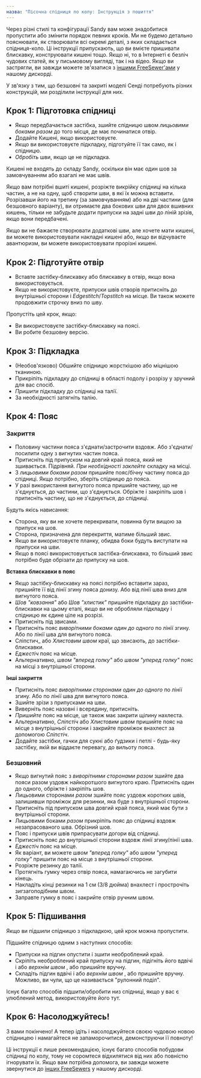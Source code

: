 ```yaml
---
назва: "Пісочна спідниця по колу: Інструкція з пошиття"
---
```


<Warning>

Через різні стилі та конфігурації Sandy вам може знадобитися пропустити або змінити порядок певних кроків.
Ми не будемо детально пояснювати, як створювати всі окремі деталі, з яких складається спідниця-коло. Ці інструкції припускають, що ви вмієте пришивати блискавку, конструювати кишені тощо. Якщо ні, то в Інтернеті є безліч чудових статей, як у письмовому вигляді, так і на відео. Якщо ви застрягли, ви завжди можете зв'язатися з [іншими FreeSewer'ами](https://discord.freesewing.org/) у нашому дискорді.

</Warning>

<Note>

У зв'язку з тим, що безшовні та закриті моделі Сенді потребують різних конструкцій, ми розділили інструкції для них.

</Note>

## Крок 1: Підготовка спідниці

- Якщо передбачається застібка, зшийте спідницю швом  _лицьовими боками разом_ до того місця, де має починатися отвір.
- Додайте Кишені, якщо використовуєте.
- Якщо ви використовуєте підкладку, підготуйте її так само, як і спідницю.
- _Обробіть_ шви, якщо це не підкладка.

<Note>

Кишені не входять до складу Sandy, оскільки він має один шов за замовчуванням або взагалі не має швів.

Якщо вам потрібні вшиті кишені, розріжте викрійку спідниці на кілька частин, а не на одну, щоб створити шви, в які їх можна вставити. Розрізавши його на третину (за замовчуванням) або на дві частини (для безшовного варіанту), ви отримаєте два бокових шви для двох вшивних кишень, тільки не забудьте додати припуски на задні шви до ліній зрізів, якщо вони передбачені.

Якщо ви не бажаєте створювати додаткові шви, але хочете мати кишені, ви можете використовувати накладні кишені або, якщо ви відчуваєте авантюризм, ви можете використовувати прорізні кишені.

</Note>

## Крок 2: Підготуйте отвір

- Вставте застібку-блискавку або блискавку в отвір, якщо вона використовується.
- Якщо не використовуєте, припуски швів отворів притисніть до внутрішньої сторони і _Edgestitch_/_Topstitch_ на місце. Ви також можете продовжити строчку вниз по шву.

<Note>

Пропустіть цей крок, якщо:
- Ви використовуєте застібку-блискавку на поясі.
- Ви робите безшовну версію.

</Note>

## Крок 3: Підкладка

- (Необов'язково) Обшийте спідницю жорсткішою або міцнішою тканиною.
- Прикріпіть підкладку до спідниці в області подолу і розрізу у зручний для вас спосіб.
- _Пришити_ підкладку до спідниці на талії.
- За необхідності затягніть талію.

## Крок 4: Пояс

### Закриття

- Половину частини пояса з'єднати/застрочити вздовж. Або з'єднати/посилити одну з вигнутих частин пояса.
- Притисніть під припуском на довгий край пояса, який не зшивається. Підрівняй. _При необхідності заклейте_ складку на місці.
- З _лицьовими боками разом_ пришийте пояс/бічну частину пояса до спідниці. Якщо потрібно, зберіть спідницю до пояса.
- У разі використання вигнутого пояса пришийте частину, що не з'єднується, до частини, що з'єднується. Обріжте і закріпіть шов і притисніть частину, що не з'єднується, до спідниці.

Будуть якісь нависання:

- Сторона, яку ви не хочете перекривати, повинна бути вищою за припуск на шов.
- Сторона, призначена для перекриття, матиме більший звис.
- Якщо ви використовуєте планку, обидва боки будуть виступати на припуски на шви.
- Якщо в поясі використовується застібка-блискавка, то більший звис потрібно буде обрізати до припуску на шов.

__Вставка блискавки в пояс__
- Якщо застібку-блискавку на поясі потрібно вставити зараз, пришийте її від лінії згину пояса донизу. Або від лінії шва вниз для вигнутого пояса.
- _Шов "ковзання"_ або _Шов "хлистик"_ пришийте підкладку до застібки-блискавки на цьому етапі, якщо ви не обробляли підкладку і спідницю як єдине ціле на розрізі.
- Притисніть під звисами.
- Притисніть пояс _виворітними боками один до одного_ по лінії згину. Або по лінії шва для вигнутого пояса.
- Сліпстич_ або _Хлистовим швом_ краї, що звисають, до застібки-блискавки.
- _Еджестіч_ пояс на місце.
- Альтернативно, _швом "вперед голку"_ або _швом "уперед голку"_ пояс на місці з внутрішньої сторони.

__Інші закриття__
- Притисніть пояс _виворітними сторонами один до одного_ по лінії згину. Або по лінії шва для вигнутого пояса.
- Зшийте зрізи з припусками на шви.
- Виверніть пояс назовні і всередину, притисніть.
- _Пришийте_ пояс на місце, це також має закрити щілину нахлеста.
- Альтернативно, _Сліпстіч_ або _Хлистовим швом_ пришийте пояс на місце з внутрішньої сторони і закрийте проміжок внахлест за допомогою _Сліпстіч_.
- Додайте застібки, гачки для сукні або ґудзики і петлі - будь-яку застібку, якій ви віддаєте перевагу, до вильоту пояса.

### Безшовний

- Якщо вигнутий пояс з _виворітними сторонами разом_ зшийте два пояси разом уздовж найкоротшого вигнутого краю. Притисніть один до одного, обріжте і закріпіть шов.
- Лицьовими сторонами _разом_ зшийте пояс уздовж коротких швів, залишивши проміжок для резинки, яка буде з внутрішньої сторони.
- Притисніть під припуском шва довгий край пояса, який має бути з внутрішньої сторони.
- Лицьовими боками _разом_ прикріпіть пояс до спідниці вздовж незапрасованого шва. Обрізний шов.
- Пояс і припуски швів припрасувати догори від спідниці.
- Притисніть пояс до внутрішньої сторони вздовж лінії згину/лінії шва.
- _Еджестіч_ пояс на місце.
- Як варіант, ви можете _швом "вперед голку"_ або _швом "уперед голку"_ пришити пояс на місце з внутрішньої сторони.
- Розріжте резинку до талії.
- Протягніть гумку через отвір пояса, намагаючись не загубити кінець.
- Накладіть кінці резинки на 1 см (3/8 дюйма) внахлест і прострочіть зигзагоподібним швом.
- Заправте гумку в пояс і закрийте отвір ручним швом.

## Крок 5: Підшивання

Якщо ви підшили спідницю з підкладкою, цей крок можна пропустити.

Підшийте спідницю одним з наступних способів:
- Припуски на підгин опустити і зшити необроблений край.
- Скріпіть необроблений край припуску на підгин, підігніть його вдвічі і або _верхнім швом_ , або пришийте вручну.
- Складіть підгин вдвічі і або _верхнім швом_ , або пришийте вручну. Можливо, ви чули, що це називається "рулонний поділ".

<Note>

Існує багато способів підшити/обробити низ спідниці, якщо у вас є улюблений метод, використовуйте його тут.

</Note>

## Крок 6: Насолоджуйтесь!

З вами покінчено! А тепер ідіть і насолоджуйтеся своєю чудовою новою спідницею і намагайтеся не запаморочитися, демонструючи її повноту!

<Note>

Ці інструкції є лише рекомендацією, існує багато способів побудови спідниці по колу, тому не соромтеся відхилятися від них або повністю ігнорувати їх. Якщо вам потрібна допомога, ви завжди можете звернутися до [інших FreeSewers](https://discord.freesewing.org/) у нашому дискорді.

</Note>
